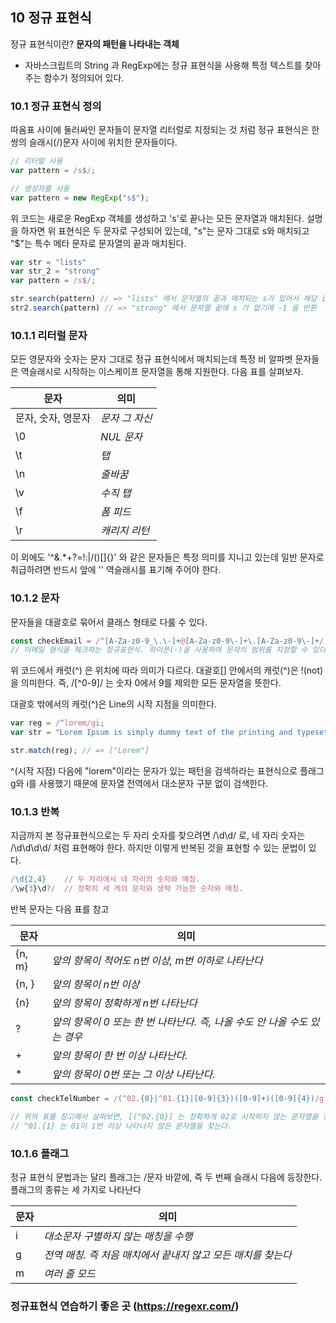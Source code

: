 ## 10 정규 표현식

정규 표현식이란? <strong>문자의 패턴을 나타내는 객체</strong>

- 자바스크립트의 String 과 RegExp에는 정규 표현식을 사용해 특정 텍스트를 찾아주는 함수가 정의되어 있다.

### 10.1 정규 표현식 정의

따옴표 사이에 둘러싸인 문자들이 문자열 리터럴로 지정되는 것 처럼
정규 표현식은 한 쌍의 슬래시(/)문자 사이에 위치한 문자들이다.

```js
// 리터럴 사용
var pattern = /s$/;

// 생성자를 사용
var pattern = new RegExp("s$");
```

위 코드는 새로운 RegExp 객체를 생성하고 's'로 끝나는 모든 문자열과 매치된다.
설명을 하자면 위 표현식은 두 문자로 구성되어 있는데, "s"는 문자 그대로 s와 매치되고
"$"는 특수 메타 문자로 문자열의 끝과 매치된다.

```js
var str = "lists"
var str_2 = "strong"
var pattern = /s$/;

str.search(pattern) // => "lists" 에서 문자열의 끝과 매치되는 s가 있어서 해당 index인 4를 반환
str2.search(pattern) // => "strong" 에서 문자열 끝에 s 가 없기에 -1 을 반환
```

### 10.1.1 리터럴 문자

모든 영문자와 숫자는 문자 그대로 정규 표현식에서 매치되는데 특정 비 알파벳 문자들은 역슬래시로 시작하는 이스케이프 문자열을 통해 지원한다.
다음 표를 살펴보자.

|문자|의미|
|---|---|
|문자, 숫자, 영문자|*문자 그 자신*|
|\0|*NUL 문자*|
|\t|*탭*|
|\n|*줄바꿈*|
|\v|*수직 탭*|
|\f|*폼 피드*|
|\r|*캐리지 리턴*|

이 외에도 '^&.*+?=!:|\/()[]{}' 와 같은 문자들은 특정 의미를 지니고 있는데 일반 문자로 취급하려면 반드시 앞에 '\' 역슬래시를 표기해 주어야 한다.

### 10.1.2  문자 

문자들을 대괄호로 묶어서 클래스 형태로 다룰 수 있다.

```js
const checkEmail = /^[A-Za-z0-9_\.\-]+@[A-Za-z0-9\-]+\.[A-Za-z0-9\-]+/;
// 이메일 형식을 체크하는 정규표현식. 하이픈(-)을 사용하여 문자의 범위를 지정할 수 있다!
```

위 코드에서 캐럿(^) 은 위치에 따라 의미가 다르다.
대괄호[] 안에서의 캐럿(^)은 !(not)을 의미한다. 즉, /[^0-9]/ 는 숫자 0에서 9를 제외한 모든 문자열을 뜻한다.

대괄호 밖에서의 캐럿(^)은 Line의 시작 지점을 의미한다.
```js
var reg = /^lorem/gi;
var str = "Lorem Ipsum is simply dummy text of the printing and typesetting industry.";

str.match(reg); // => ["Lorem"]
```

^(시작 지점) 다음에 "lorem"이라는 문자가 있는 패턴을 검색하라는 표현식으로 플래그 g와 i를 사용했기 때문에 문자열 전역에서 대소문자 구분 없이 검색한다.


### 10.1.3 반복

지금까지 본 정규표현식으로는 두 자리 숫자를 찾으려면 /\d\d/ 로, 네 자리 숫자는 /\d\d\d\d/ 처럼 표현해야 한다.
하지만 이렇게 반복된 것을 표현할 수 있는 문법이 있다.

```js
/\d{2,4}    // 두 자리에서 네 자리의 숫자와 매칭.
/\w{3}\d?/  // 정확히 세 게의 문자와 생략 가능한 숫자와 매칭.

```

반복 문자는 다음 표를 참고

|문자|의미|
|---|---|
|{n, m}|*앞의 항목이 적어도 n번 이상, m번 이하로 나타난다*|
|{n, }|*앞의 항목이 n번 이상*|
|{n}|*앞의 항목이 정확하게 n번 나타난다*|
|?|*앞의 항목이 0 또는 한 번 나타난다. 즉, 나올 수도 안 나올 수도 있는 경우*|
|+|*앞의 항목이 한 번 이상 나타난다.*|
|\*|*앞의 항목이 0번 또는 그 이상 나타난다.*|

```js
const checkTelNumber = /(^02.{0}|^01.{1}|[0-9]{3})([0-9]+)([0-9]{4})/g;

// 위의 표를 참고해서 살펴보면, [(^02.{0}] 는 정확하게 02로 시작하지 않는 문자열을 찾고
// ^01.{1} 는 01이 1번 이상 나타나지 않은 문자열을 찾는다.
```

### 10.1.6  플래그

정규 표현식 문법과는 달리 플래그는 /문자 바깥에, 즉 두 번째 슬래시 다음에 등장한다.
플래그의 종류는 세 가지로 나타난다

|문자|의미|
|---|---|
|i|*대소문자 구별하지 않는 매칭을 수행*|
|g|*전역 매칭. 즉 처음 매치에서 끝내지 않고 모든 매치를 찾는다*|
|m|*여러 줄 모드*|

### 정규표현식 연습하기 좋은 곳 (https://regexr.com/)
